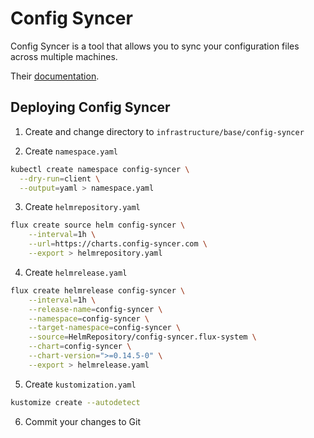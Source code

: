 # Config Syncer

Config Syncer is a tool that allows you to sync your configuration files across multiple machines.

Their [documentation](https://config-syncer.com/docs/v0.14.5/welcome/).

## Deploying Config Syncer

1. Create and change directory to `infrastructure/base/config-syncer`

2. Create `namespace.yaml`

```bash
kubectl create namespace config-syncer \
  --dry-run=client \
  --output=yaml > namespace.yaml
```

3. Create `helmrepository.yaml`

```bash
flux create source helm config-syncer \
    --interval=1h \
    --url=https://charts.config-syncer.com \
    --export > helmrepository.yaml
```

4. Create `helmrelease.yaml`

```bash
flux create helmrelease config-syncer \
    --interval=1h \
    --release-name=config-syncer \
    --namespace=config-syncer \
    --target-namespace=config-syncer \
    --source=HelmRepository/config-syncer.flux-system \
    --chart=config-syncer \
    --chart-version=">=0.14.5-0" \
    --export > helmrelease.yaml
```

5. Create `kustomization.yaml`

```bash
kustomize create --autodetect
```

6. Commit your changes to Git
